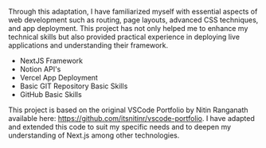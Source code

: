 Through this adaptation, I have familiarized myself with essential aspects of web development such as routing, page layouts, advanced CSS techniques, and app deployment.
This project has not only helped me to enhance my technical skills but also provided practical experience in deploying live applications and understanding their framework.

- NextJS Framework
- Notion API's
- Vercel App Deployment
- Basic GIT Repository Basic Skills
- GitHub Basic Skills

This project is based on the original VSCode Portfolio by Nitin Ranganath available here: https://github.com/itsnitinr/vscode-portfolio. I have adapted and extended this code to suit my specific needs and to deepen
my understanding of Next.js among other technologies.



